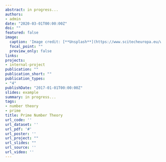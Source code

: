 ```yaml
---
abstract: in progress...
authors:
- admin
date: "2020-03-01T00:00:00Z"
doi: ""
featured: false
image:
  caption: 'Image credit: [**Unsplash**](https://www.scitecheuropa.eu/wp-content/uploads/2019/05/reimann-hypothesis-prime-numbers-696x392.jpg)'
  focal_point: ""
  preview_only: false
links:
projects:
- internal-project
publication: ""
publication_short: ""
publication_types:
- "4"
publishDate: "2017-01-01T00:00:00Z"
slides: example
summary: in progress...
tags:
- number theory
- prime
title: Prime Number Theory
url_code: ''
url_dataset: ''
url_pdf: '#'
url_poster: ''
url_project: ""
url_slides: ""
url_source: ''
url_video: ''
---
```




